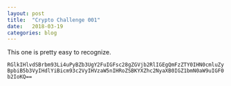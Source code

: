 ```yaml
---
layout: post
title:  "Crypto Challenge 001"
date:   2018-03-19
categories: blog
---
```

This one is pretty easy to recognize.

`RGlkIHlvdSBrbm93Li4uPyBZb3UgY2FuIGFsc28gZGVjb2RlIGEgQmFzZTY0IHN0cmluZyBpbiB5b3VyIHdlYiBicm93c2VyIHVzaW5nIHRoZSBKYXZhc2NyaXB0IGZ1bmN0aW9uIGF0b2IoKQ==`
